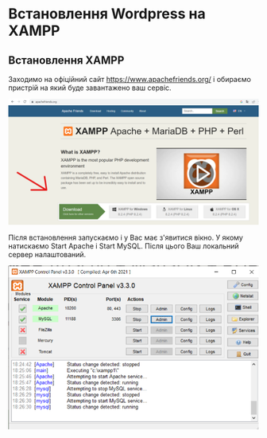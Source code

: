 <!-- Заголовок -->
# Встановлення Wordpress на XAMPP

## Встановлення XAMPP

 Заходимо на офіційний сайт https://www.apachefriends.org/ і обираємо пристрій на який буде завантажено ваш сервіс. 

![](https://github.com/ssonyau/-Wordpress-XAMPP/blob/main/Screenshot%202023-04-13%20184853.png)

Після встановлення запускаємо і у Вас має з'явитися вікно. У якому натискаємо Start Apache і Start MySQL. Після цього Ваш локальний сервер налаштований.

![](https://github.com/ssonyau/-Wordpress-XAMPP/blob/main/Screenshot%202023-04-13%20191350.png)
